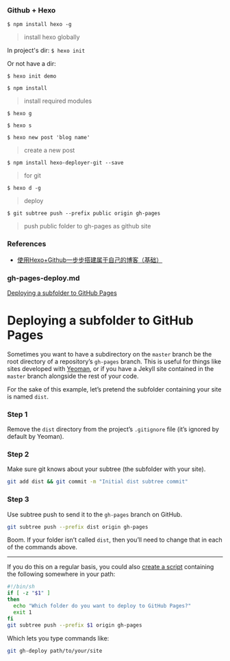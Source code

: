 ### Github + Hexo

`$ npm install hexo -g`

> install hexo globally

In project's dir:
`$ hexo init`

Or not have a dir:

`$ hexo init demo`

`$ npm install`

> install required modules

`$ hexo g`

`$ hexo s`

`$ hexo new post 'blog name'`

> create a new post

`$ npm install hexo-deployer-git --save`

> for git

`$ hexo d -g`

> deploy

`$ git subtree push --prefix public origin gh-pages`

> push public folder to gh-pages as github site


### References

- [使用Hexo+Github一步步搭建属于自己的博客（基础）](https://www.cnblogs.com/fengxiongZz/p/7707219.html)

### gh-pages-deploy.md

[Deploying a subfolder to GitHub Pages](https://gist.github.com/cobyism/4730490)

# Deploying a subfolder to GitHub Pages

Sometimes you want to have a subdirectory on the `master` branch be the root directory of a repository’s `gh-pages` branch. This is useful for things like sites developed with [Yeoman](http://yeoman.io), or if you have a Jekyll site contained in the `master` branch alongside the rest of your code.

For the sake of this example, let’s pretend the subfolder containing your site is named `dist`.

### Step 1

Remove the `dist` directory from the project’s `.gitignore` file (it’s ignored by default by Yeoman).

### Step 2

Make sure git knows about your subtree (the subfolder with your site).

```sh
git add dist && git commit -m "Initial dist subtree commit"
```

### Step 3

Use subtree push to send it to the `gh-pages` branch on GitHub.

```sh
git subtree push --prefix dist origin gh-pages
```

Boom. If your folder isn’t called `dist`, then you’ll need to change that in each of the commands above.

---

If you do this on a regular basis, you could also [create a script](https://github.com/cobyism/dotfiles/blob/master/bin/git-gh-deploy) containing the following somewhere in your path:

```sh
#!/bin/sh
if [ -z "$1" ]
then
  echo "Which folder do you want to deploy to GitHub Pages?"
  exit 1
fi
git subtree push --prefix $1 origin gh-pages
```

Which lets you type commands like:

```sh
git gh-deploy path/to/your/site
```